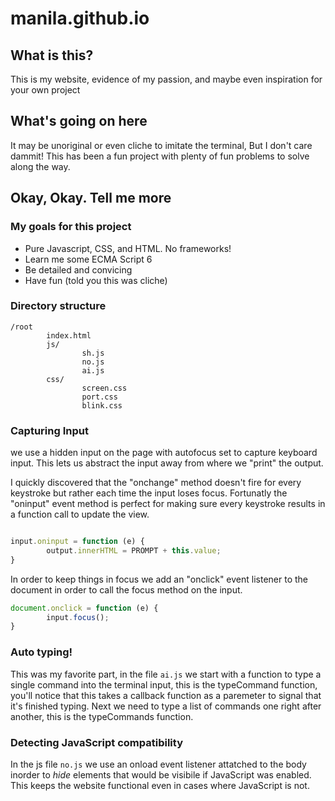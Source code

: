 # manila.github.io

## What is this?



This is my website, evidence of my passion, and maybe even inspiration for your own project
## What's going on here

It may be unoriginal or even cliche to imitate the terminal, But I don't care dammit!
This has been a fun project with plenty of fun problems to solve along the way.

## Okay, Okay. Tell me more

### My goals for this project

- Pure Javascript, CSS, and HTML.  No frameworks!
- Learn me some ECMA Script 6
- Be detailed and convicing
- Have fun (told you this was cliche)

### Directory structure
```
/root
        index.html
        js/
                sh.js
                no.js
                ai.js
        css/
                screen.css
                port.css
                blink.css
 ```
### Capturing Input

we use a hidden input on the page with autofocus set to capture keyboard input.  This lets us abstract the input away from where we "print" the output.

I quickly discovered that the "onchange" method doesn't fire for every keystroke but rather each time the input loses focus. Fortunatly the "oninput" event method is perfect for making sure every keystroke results in a function call to update the view.

```JavaScript

input.oninput = function (e) {
        output.innerHTML = PROMPT + this.value;
}

```
In order to keep things in focus we add an "onclick" event listener to the document in order to call the focus method on the input.

```Javascript
document.onclick = function (e) {
        input.focus();
}
```
### Auto typing!

This was my favorite part, in the file ```ai.js``` we start with a function to type a single command into the terminal input, this is the typeCommand function, you'll notice that this takes a callback function as a paremeter to signal that it's finished typing.
Next we need to type a list of commands one right after another, this is the typeCommands function.

### Detecting JavaScript compatibility

In the js file ```no.js``` we use an onload event listener attatched to the body inorder to *hide* elements that would be visibile if JavaScript was enabled.  This keeps the website functional even in cases where JavaScript is not.

